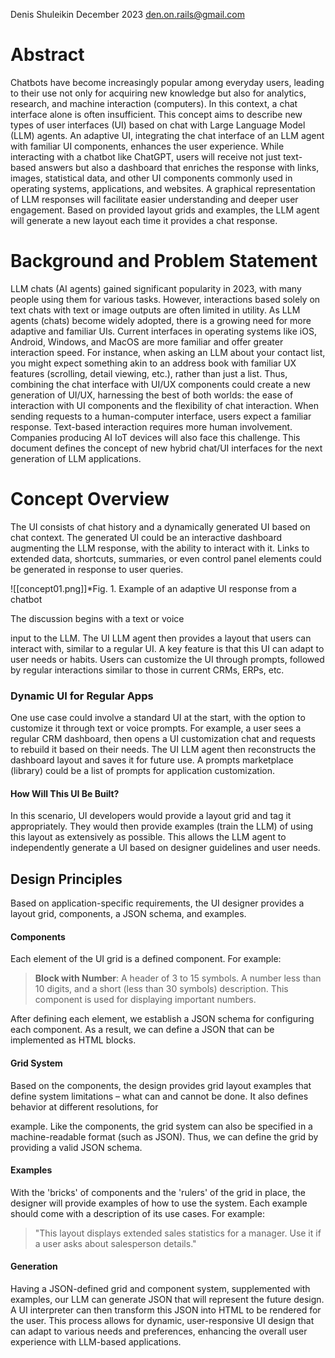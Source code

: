Denis Shuleikin
December 2023
den.on.rails@gmail.com

# Abstract
Chatbots have become increasingly popular among everyday users, leading to their use not only for acquiring new knowledge but also for analytics, research, and machine interaction (computers). In this context, a chat interface alone is often insufficient. This concept aims to describe new types of user interfaces (UI) based on chat with Large Language Model (LLM) agents. An adaptive UI, integrating the chat interface of an LLM agent with familiar UI components, enhances the user experience. While interacting with a chatbot like ChatGPT, users will receive not just text-based answers but also a dashboard that enriches the response with links, images, statistical data, and other UI components commonly used in operating systems, applications, and websites. A graphical representation of LLM responses will facilitate easier understanding and deeper user engagement. Based on provided layout grids and examples, the LLM agent will generate a new layout each time it provides a chat response.

# Background and Problem Statement
LLM chats (AI agents) gained significant popularity in 2023, with many people using them for various tasks. However, interactions based solely on text chats with text or image outputs are often limited in utility. As LLM agents (chats) become widely adopted, there is a growing need for more adaptive and familiar UIs. Current interfaces in operating systems like iOS, Android, Windows, and MacOS are more familiar and offer greater interaction speed. For instance, when asking an LLM about your contact list, you might expect something akin to an address book with familiar UX features (scrolling, detail viewing, etc.), rather than just a list. Thus, combining the chat interface with UI/UX components could create a new generation of UI/UX, harnessing the best of both worlds: the ease of interaction with UI components and the flexibility of chat interaction. When sending requests to a human-computer interface, users expect a familiar response. Text-based interaction requires more human involvement. Companies producing AI IoT devices will also face this challenge. This document defines the concept of new hybrid chat/UI interfaces for the next generation of LLM applications.

# Concept Overview
The UI consists of chat history and a dynamically generated UI based on chat context. The generated UI could be an interactive dashboard augmenting the LLM response, with the ability to interact with it. Links to extended data, shortcuts, summaries, or even control panel elements could be generated in response to user queries.

![[concept01.png]]*Fig. 1. Example of an adaptive UI response from a chatbot

The discussion begins with a text or voice

input to the LLM. The UI LLM agent then provides a layout that users can interact with, similar to a regular UI. A key feature is that this UI can adapt to user needs or habits. Users can customize the UI through prompts, followed by regular interactions similar to those in current CRMs, ERPs, etc.

### Dynamic UI for Regular Apps
One use case could involve a standard UI at the start, with the option to customize it through text or voice prompts. For example, a user sees a regular CRM dashboard, then opens a UI customization chat and requests to rebuild it based on their needs. The UI LLM agent then reconstructs the dashboard layout and saves it for future use. A prompts marketplace (library) could be a list of prompts for application customization.

#### How Will This UI Be Built?
In this scenario, UI developers would provide a layout grid and tag it appropriately. They would then provide examples (train the LLM) of using this layout as extensively as possible. This allows the LLM agent to independently generate a UI based on designer guidelines and user needs.

## Design Principles
Based on application-specific requirements, the UI designer provides a layout grid, components, a JSON schema, and examples.

#### Components
Each element of the UI grid is a defined component. For example:

> **Block with Number**: A header of 3 to 15 symbols. A number less than 10 digits, and a short (less than 30 symbols) description. This component is used for displaying important numbers.

After defining each element, we establish a JSON schema for configuring each component. As a result, we can define a JSON that can be implemented as HTML blocks.

#### Grid System
Based on the components, the design provides grid layout examples that define system limitations – what can and cannot be done. It also defines behavior at different resolutions, for

example. Like the components, the grid system can also be specified in a machine-readable format (such as JSON). Thus, we can define the grid by providing a valid JSON schema.

#### Examples
With the 'bricks' of components and the 'rulers' of the grid in place, the designer will provide examples of how to use the system. Each example should come with a description of its use cases. For example:
> "This layout displays extended sales statistics for a manager. Use it if a user asks about salesperson details."

#### Generation
Having a JSON-defined grid and component system, supplemented with examples, our LLM can generate JSON that will represent the future design. A UI interpreter can then transform this JSON into HTML to be rendered for the user. This process allows for dynamic, user-responsive UI design that can adapt to various needs and preferences, enhancing the overall user experience with LLM-based applications.